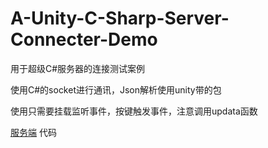 # A-Unity-C-Sharp-Server-Connecter-Demo

用于超级C#服务器的连接测试案例

使用C#的socket进行通讯，Json解析使用unity带的包

使用只需要挂载监听事件，按键触发事件，注意调用updata函数

[服务端](https://github.com/FluoriteFire/A-Unity-C-Sharp-Server) 代码